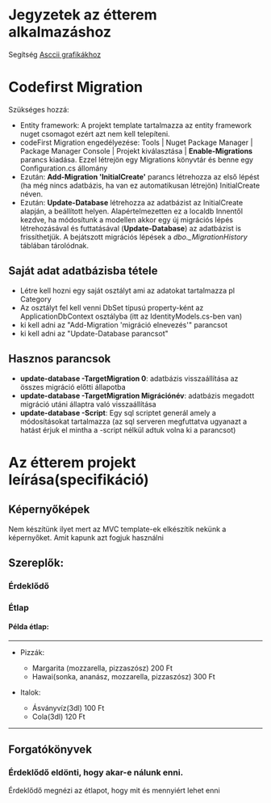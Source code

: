 ﻿# Jegyzetek az étterem alkalmazáshoz
Segítség  [Asccii grafikákhoz](www.asciidraw.com/#draw)

# Codefirst Migration
Szükséges hozzá:
 - Entity framework: A projekt template tartalmazza az entity framework nuget csomagot ezért azt nem kell telepíteni.
 - codeFirst Migration engedélyezése: Tools | Nuget Package Manager | Package Manager Console | Projekt kiválasztása | **Enable-Migrations** parancs kiadása. Ezzel létrejön egy Migrations könyvtár és benne egy Configuration.cs állomány
 - Ezután: **Add-Migration 'InitialCreate'** parancs létrehozza az első lépést (ha még nincs adatbázis, ha van ez automatikusan létrejön) InitialCreate néven.
 - Ezután: **Update-Database** létrehozza az adatbázist az InitialCreate alapján, a beállított helyen. Alapértelmezetten ez a localdb
Innentől kezdve, ha módosítunk a modellen akkor egy új migrációs lépés létrehozásával és futtatásával (**Update-Database**) az adatbázist is frissíthetjük. A bejátszott migrációs lépések a *dbo._MigrationHistory* táblában tárolódnak. 

## Saját adat adatbázisba tétele
- Létre kell hozni egy saját osztályt ami az adatokat tartalmazza pl Category
- Az osztályt fel kell venni DbSet típusú property-ként az ApplicationDbContext osztályba (itt az IdentityModels.cs-ben van)
- ki kell adni az "Add-Migration 'migráció elnevezés'" parancsot
- ki kell adni az "Update-Database parancsot"

## Hasznos parancsok
- **update-database -TargetMigration 0**: adatbázis visszaállítása az összes migráció előtti állapotba
- **update-database -TargetMigration Migrációnév**: adatbázis megadott migráció utáni állaptra való visszaállítása
- **update-database -Script**: Egy sql scriptet generál amely a módosításokat tartalmazza (az sql serveren megfuttatva ugyanazt a hatást érjuk el mintha a -script nélkül adtuk volna ki a parancsot)


# Az étterem projekt leírása(specifikáció)
## Képernyőképek
Nem készítünk ilyet mert az MVC template-ek elkészítik nekünk a képernyőket. Amit kapunk azt fogjuk használni 

## Szereplők:
### Érdeklődő
### Étlap
#### Példa étlap:
----
  - Pizzák:
    - Margarita (mozzarella, pizzaszósz)		200 Ft
	- Hawai(sonka, ananász, mozzarella, pizzaszósz)		300 Ft

  - Italok: 
    - Ásványvíz(3dl) 100 Ft
	- Cola(3dl) 120 Ft
----
## Forgatókönyvek
### Érdeklődő eldönti, hogy akar-e nálunk enni.
Érdeklődő megnézi az étlapot, hogy mit és mennyiért lehet enni